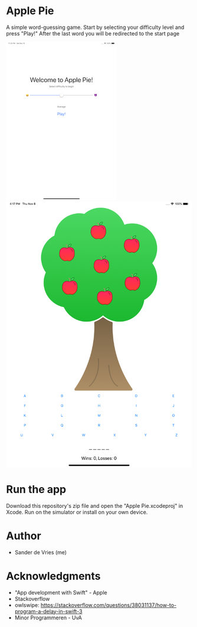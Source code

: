 # Apple Pie

A simple word-guessing game. Start by selecting your difficulty level and press "Play!" After the last word you will be redirected to the start page

![alt text](https://github.com/freesers/Unit2-ApplePie/blob/master/doc/Simulator%20Screen%20Shot%20-%20iPad%20Pro%20(11-inch)%20-%202018-12-15%20at%2023.25.25.png)
![alt text](https://github.com/freesers/Unit2-ApplePie/blob/master/doc/Simulator%20Screen%20Shot%20-%20iPad%20Pro%20(11-inch)%20-%202018-11-08%20at%2016.17.47.png)

# Run the app
Download this repository's zip file and open the "Apple Pie.xcodeproj" in Xcode. Run on the simulator or install on your own device.

# Author
* Sander de Vries (me)

# Acknowledgments
* "App development with Swift" - Apple
* Stackoverflow
* owlswipe: https://stackoverflow.com/questions/38031137/how-to-program-a-delay-in-swift-3
* Minor Programmeren - UvA
